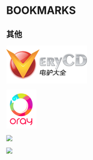 # BOOKMARKS
## 其他  
[![VeryCD](ExternalFiles/verycdlogo.png)](http://www.verycd.com/)

[![花生壳](ExternalFiles/oraylogo.png)](http://www.oray.com/)

[![](ExternalFiles/)]()

[![](ExternalFiles/)]()

